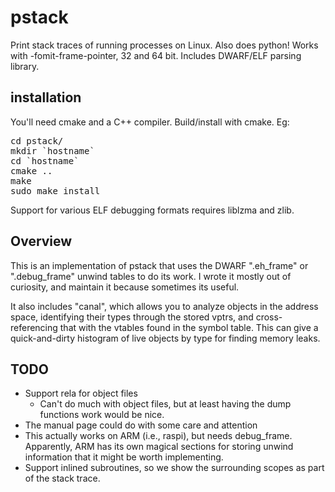 # pstack
Print stack traces of running processes on Linux. Also does python! Works
with -fomit-frame-pointer, 32 and 64 bit. Includes DWARF/ELF parsing
library.

## installation
You'll need cmake and a C++ compiler. Build/install with cmake. Eg:
<pre>
cd pstack/
mkdir `hostname`
cd `hostname`
cmake ..
make
sudo make install
</pre>

Support for various ELF debugging formats requires liblzma and zlib.

## Overview
This is an implementation of pstack that uses the DWARF ".eh_frame" or
".debug_frame" unwind tables to do its work.  I wrote it mostly out of
curiosity, and maintain it because sometimes its useful.

It also includes "canal", which allows you to analyze objects in the
address space, identifying their types through the stored vptrs, and
cross-referencing that with the vtables found in the symbol table. This
can give a quick-and-dirty histogram of live objects by type for finding
memory leaks.

## TODO
* Support rela for object files
   * Can't do much with object files, but at least having the dump functions
     work would be nice.
* The manual page could do with some care and attention
* This actually works on ARM (i.e., raspi), but needs debug_frame. Apparently,
  ARM has its own magical sections for storing unwind information that it might
  be worth implementing.
* Support inlined subroutines, so we show the surrounding scopes as part
  of the stack trace.
